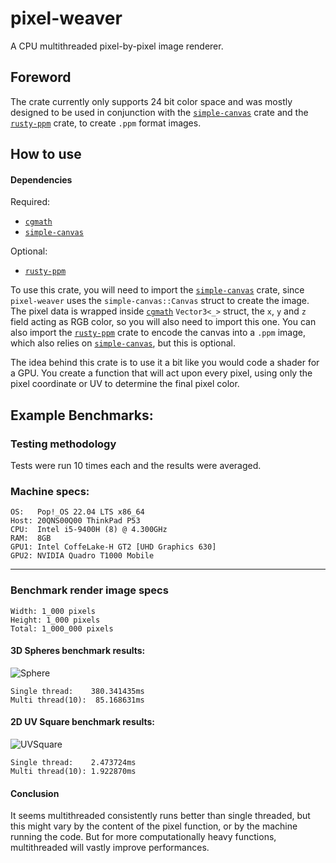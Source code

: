# pixel-weaver
A CPU multithreaded pixel-by-pixel image renderer.

## Foreword
The crate currently only supports 24 bit color space and was mostly designed to be used in conjunction with the [`simple-canvas`](https://crates.io/crates/simple-canvas) crate and the [`rusty-ppm`](https://crates.io/crates/rusty-ppm) crate, to create `.ppm` format images.

## How to use
#### Dependencies
Required:
- [`cgmath`](https://crates.io/crates/cgmath) 
- [`simple-canvas`](https://crates.io/crates/simple-canvas) 

Optional:
- [`rusty-ppm`](https://crates.io/crates/rusty-ppm)

To use this crate, you will need to import the [`simple-canvas`](https://crates.io/crates/simple-canvas) crate, since `pixel-weaver` uses the `simple-canvas::Canvas` struct to create the image. The pixel data is wrapped inside [`cgmath`](https://crates.io/crates/cgmath) `Vector3<_>` struct, the `x`, `y` and `z` field acting as RGB color, so you will also need to import this one. You can also import the [`rusty-ppm`](https://crates.io/crates/rusty-ppm) crate to encode the canvas into a `.ppm` image, which also relies on [`simple-canvas`](https://crates.io/crates/simple-canvas), but this is optional.

The idea behind this crate is to use it a bit like you would code a shader for a GPU. You create a function that will act upon every pixel, using only the pixel coordinate or UV to determine the final pixel color.

## Example Benchmarks:
### Testing methodology
Tests were run 10 times each and the results were averaged.

### Machine specs:
```
OS:   Pop!_OS 22.04 LTS x86_64
Host: 20QNS00Q00 ThinkPad P53
CPU:  Intel i5-9400H (8) @ 4.300GHz
RAM:  8GB
GPU1: Intel CoffeLake-H GT2 [UHD Graphics 630]
GPU2: NVIDIA Quadro T1000 Mobile
```
---

### Benchmark render image specs 
```
Width: 1_000 pixels
Height: 1_000 pixels
Total: 1_000_000 pixels
```
#### 3D Spheres benchmark results:
![Sphere](https://github.com/Remi-Godin/pixel-weaver/assets/129818497/d501f894-a9a5-43a9-8a16-57e39b3187d6)
```
Single thread:	  380.341435ms
Multi thread(10):  85.168631ms
```
#### 2D UV Square benchmark results:
![UVSquare](https://github.com/Remi-Godin/pixel-weaver/assets/129818497/ee194d29-f422-4303-a7d8-7726dbd8ef19)
```
Single thread:	  2.473724ms
Multi thread(10): 1.922870ms
```

#### Conclusion
It seems multithreaded consistently runs better than single threaded, but this might vary by the content of the pixel function, or by the machine running the code. But for more computationally heavy functions, multithreaded will vastly improve performances.

